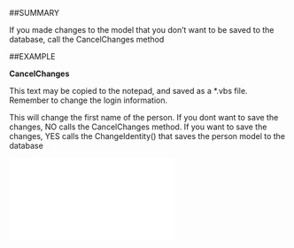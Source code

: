 

##SUMMARY

If you made changes to the model that you don’t want to be saved to the database, call the CancelChanges method


##EXAMPLE

**CancelChanges**


This text may be copied to the notepad, and saved as a *.vbs file. Remember to change the login information.
 
This will change the first name of the person. If you dont want to save the changes, NO calls the CancelChanges method. If you want to save the changes, YES calls the ChangeIdentity() that saves the person model to the database


![](../../Examples/vbs/SOPerson.CancelChanges.vbs.txt)





